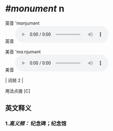 # ***\#monument*** n
英音 'mɒnjumənt  
英音
<audio src="./media/monument-B.aac" controls="controls"></audio>

美音 'mɑːnjumənt  
美音
<audio src="./media/monument.aac" controls="controls"></audio>



| 词频 2 |  

用法点拨  [C]

英文释义
---
### 1.*高义频：* **纪念碑；纪念馆**  


